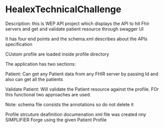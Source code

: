 # HealexTechnicalChallenge


Description: this is WEP API project which displays the API to hit Fhir servers and get and validate patient resource  through swagger UI

It has four end points and the schema.xml describes about the APIs specification

CUstom profile are loaded inside profile directory

The application has two sections:

Patient:
  Can get any Patient data from any FHIR server by passing Id and also can get all the patients

Validate Patient:
  Will validate the Patient resource against the profile. FOr this functional two approaches are used.


Note: 
schema file consists the annotations so do not delete it

Profile strcuture deafinition documenation xml file was created nny SIMPLIFIER Forge using the given Patient Profile
